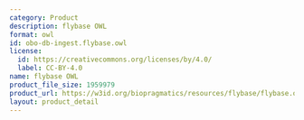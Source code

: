 ```yaml
---
category: Product
description: flybase OWL
format: owl
id: obo-db-ingest.flybase.owl
license:
  id: https://creativecommons.org/licenses/by/4.0/
  label: CC-BY-4.0
name: flybase OWL
product_file_size: 1959979
product_url: https://w3id.org/biopragmatics/resources/flybase/flybase.owl
layout: product_detail
---
```

